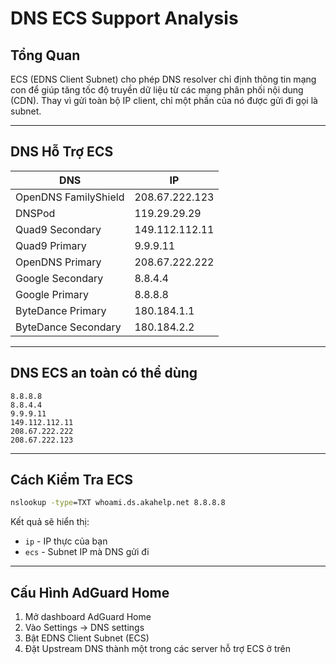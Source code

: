 # DNS ECS Support Analysis

## Tổng Quan

ECS (EDNS Client Subnet) cho phép DNS resolver chỉ định thông tin mạng con để giúp tăng tốc độ truyền dữ liệu từ các mạng phân phối nội dung (CDN). Thay vì gửi toàn bộ IP client, chỉ một phần của nó được gửi đi gọi là subnet.

---

## DNS Hỗ Trợ ECS

| DNS | IP |
|-----|-----|
| OpenDNS FamilyShield | 208.67.222.123 |
| DNSPod | 119.29.29.29 |
| Quad9 Secondary | 149.112.112.11 |
| Quad9 Primary | 9.9.9.11 |
| OpenDNS Primary | 208.67.222.222 |
| Google Secondary | 8.8.4.4 |
| Google Primary | 8.8.8.8 |
| ByteDance Primary | 180.184.1.1 |
| ByteDance Secondary | 180.184.2.2 |

---

## DNS ECS an toàn có thể dùng

```
8.8.8.8
8.8.4.4
9.9.9.11
149.112.112.11
208.67.222.222
208.67.222.123
```

---

## Cách Kiểm Tra ECS

```cmd
nslookup -type=TXT whoami.ds.akahelp.net 8.8.8.8
```

Kết quả sẽ hiển thị:
- `ip` - IP thực của bạn
- `ecs` - Subnet IP mà DNS gửi đi

---

## Cấu Hình AdGuard Home

1. Mở dashboard AdGuard Home
2. Vào Settings → DNS settings
3. Bật EDNS Client Subnet (ECS)
4. Đặt Upstream DNS thành một trong các server hỗ trợ ECS ở trên
